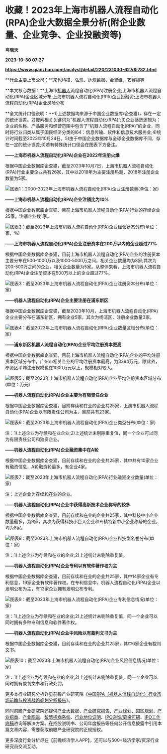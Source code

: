 # 收藏！2023年上海市机器人流程自动化(RPA)企业大数据全景分析(附企业数量、企业竞争、企业投融资等)
**岑晓天**

**2023-10-30 07:27**

**https://www.qianzhan.com/analyst/detail/220/231030-627d5732.html**

**行业主要上市公司：**来也科技、弘玑、达观数据、金智维、艺赛旗等

**本文核心数据：**上海市[机器人](https://stock.qianzhan.com/hs/zhengquan_300024.SZ.html)流程自动化(RPA)注册企业;上海市机器人流程自动化(RPA)企业区域分布;上海市机器人流程自动化(RPA)企业投融资;上海市机器人流程自动化(RPA)企业风险分布

**全文统计口径说明：**1)上述数据均来源于中国企业数据库(企查猫)，存在一定的统计误差。2)搜索相关关键词为“机器人流程自动化(RPA)”;3)企业筛选逻辑为：企业的名称、产品服务和经营范围中包含了“机器人流程自动化(RPA)”的企业，同时将行业归类从属于国民经济分类的I64：信息传输、软件和信息技术服务业;4)统计时间截至2023年10月24日。5)由于中国企业数据库与全球企业数据库不同，存在一定的统计误差;6)若有特殊统计口径会在图表下方备注。

**——上海市机器人流程自动化(RPA)企业在2022年注册火爆**

根据中国企业数据库企查猫，截至2023年10月7日，上海市机器人流程自动化(RPA)行业主要企业共有26家，其中以2018年为主要注册热潮，2018年注册企业数量为5家。

![图表1：2000-2023年上海市机器人流程自动化(RPA)企业注册数量(单位：家)](https://img3.qianzhan.com/news/202310/30/20231030-8d051e0c0758ca69.png)

**——上海市机器人流程自动化(RPA)企业注销比为10%**

根据中国企业数据库企查猫，目前上海市机器人流程自动化(RPA)行业的存续企业25家，注销企业数1家。

![图表2：截至2023年上海市机器人流程自动化(RPA)企业经营状态分布(单位：家，%)](https://img3.qianzhan.com/news/202310/30/20231030-97f28a016271733e.png)

**——上海市机器人流程自动化(RPA)企业注册资本在200万以内的企业超过77%**

根据中国企业数据库企查猫，目前上海市机器人流程自动化(RPA)企业的注册资本主要分布在500-1000万以及1000-5000万之间，相关企业数量均为8家;其次为200-500万之间的企业，相关企业数量为5家。从整体来看，上海市机器人流程自动化(RPA)企业注册资本在500万以上的企业超过77%。

![图表3：截至2023年上海市机器人流程自动化(RPA)企业注册资本分布(单位：家)](https://img3.qianzhan.com/news/202310/30/20231030-2889016ecb6b0999.png)

**——机器人流程自动化(RPA)企业主要注册在浦东新区**

根据中国企业数据库企查猫，截至2023年10月，上海市机器人流程自动化(RPA)企业主要分布在浦东新区，拥有企业5家，其次为杨浦区，注册企业数量3家。

![图表4：截至2023年上海市机器人流程自动化(RPA)企业数量区域分布(单位：家)](https://img3.qianzhan.com/news/202310/30/20231030-0b033c94a8d2fe10.png)

**——浦东新区机器人流程自动化(RPA)企业平均注册资本更高**

根据中国企业数据库企查猫，目前上海市机器人流程自动化(RPA)企业的平均注册资本区域分布中，广州市相关企业的平均注册资本最高，为3394万元，除此外，奉贤区平均注册规模也在1000万元以上，规模相对较大。

![图表5：截至2023年上海市机器人流程自动化(RPA)企业平均注册资本区域分布(单位：万元)](https://img3.qianzhan.com/news/202310/30/20231030-9734c24c1a6c1b89.png)

**——机器人流程自动化(RPA)企业主要为有限责任企业**

根据中国企业数据库企查猫，目前存续和在业的企业共25家，上海市机器人流程自动化(RPA)企业以有限责任公司为主，目前共有23家。

![图表6：截至2023年上海市机器人流程自动化(RPA)企业类型分布(单位：家)](https://img3.qianzhan.com/news/202310/30/20231030-d82e1866f630b242.png)

注：1)上述企业为存续和在业企业;2)上述统计未剔除重复值，同一个企业可以同为有限责任公司和独资企业。

**——机器人流程自动化(RPA)企业融资集中在A轮**

根据中国企业数据库企查猫，目前存续和在业的企业共25家，其中共有10家企业有融资信息，A轮融资轮最多，有企业4家。

![图表7：截至2023年上海市机器人流程自动化(RPA)行业融资企业数量(单位：家)](https://img3.qianzhan.com/news/202310/30/20231030-865f3bf23f5c6cee.png)

注：上述企业为存续和在业的企业。

**——机器人流程自动化(RPA)企业中获得高新技术企业称号的较多**

根据中国企业数据库企查猫，目前存续和在业的企业共25家，其中科技中小企业数量最多，为9家，其次为获得科技小巨人企业和专精特新中小企业称号的企业，均为8家。

![图表8：截至2023年上海市机器人流程自动化(RPA)企业科技型名誉分布(单位：家)](https://img3.qianzhan.com/news/202310/30/20231030-3250f181e476eede.png)

注：1)上述企业为存续和在业的企业;2)上述统计未剔除重复值。

**——机器人流程自动化(RPA)企业专利以有软件著作权为主**

根据中国企业数据库企查猫，目前存续和在业的企业共25家，其中14家企业有专利信息，19家企业有软件著作权。在专利信息中，机器人流程自动化(RPA)企业以发明公布为主，有13家企业拥有发明公布专利。

![图表9：截至2023年上海市机器人流程自动化(RPA)企业专利信息情况(单位：家)](https://img3.qianzhan.com/news/202310/30/20231030-d0004fec665f3ef8.png)

注：1)上述企业为存续和在业的企业;2)上述统计未剔除重复值，同一个企业可以同时拥有多种专利信息和软件著作权。

**——机器人流程自动化(RPA)企业中风险以有裁判文书为主**

根据中国企业数据库企查猫，目前存续和在业的企业共25家，其中6家企业有裁判文书。

![图表10：截至2023年上海市机器人流程自动化(RPA)企业风险信息情况(单位：家)](https://img3.qianzhan.com/news/202310/30/20231030-1d4729960a12bbcc.png)

注：1)上述企业为存续和在业的企业;2)上述统计未剔除重复值，同一个企业可以同时拥有裁判文书和行政处罚。

更多本行业研究分析详见前瞻产业研究院《[中国RPA（机器人流程自动化）行业市场前瞻与投资战略规划分析报告](https://bg.qianzhan.com/report/detail/10ece68862814049.html)》。

同时前瞻产业研究院还提供[产业大数据](https://d.qianzhan.com/)、[产业研究报告](https://bg.qianzhan.com/report/hotlist/)、[产业规划](https://f.qianzhan.com/chanyeguihua2/)、[园区规划](https://f.qianzhan.com/yuanqu/)、[产业招商](https://f.qianzhan.com/chanyezhaoshang/)、[产业图谱](https://bg.qianzhan.com/report/lianglian/)、[智慧招商系统](https://z.qianzhan.com/)、[行业地位证明](https://bg.qianzhan.com/report/qyppcs)、[IPO咨询/募投可研](https://ipo.qianzhan.com/mutou/)、[IPO工作底稿](https://ipo.qianzhan.com/digao/)咨询等解决方案。在招股说明书、公司年度报告等任何公开信息披露中引用本篇文章内容，需要获取前瞻产业研究院的正规授权。

更多深度行业分析尽在【前瞻经济学人APP】，还可以与500+经济学家/资深行业研究员交流互动。